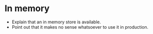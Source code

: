 # In memory

* Explain that an in memory store is available.
* Point out that it makes no sense whatsoever to use it in production.
